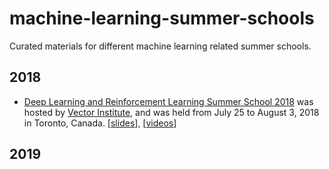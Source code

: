 # machine-learning-summer-schools
Curated materials for different machine learning related summer schools.

## 2018

- [Deep Learning and Reinforcement Learning Summer School 2018](https://dlrlsummerschool.ca/2018-event/) was hosted by [Vector Institute](https://vectorinstitute.ai/), and was held from July 25 to August 3, 2018 in Toronto, Canada. \[[slides](https://github.com/xuedong/machine-learning-summer-schools/tree/master/Deep%20Learning%20%26%20Reinforcement%20Learning%20Summer%20School%202018%20(Toronto%2C%20Canada)/slides)\], \[[videos](http://videolectures.net/DLRLsummerschool2018_toronto/)\]

## 2019
